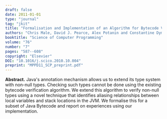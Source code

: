 ```yaml
---
draft: false
date: 2011-01-01
type: "journal"
tag: "jkit"
title: "Formalisation and Implementation of an Algorithm for Bytecode Verification of @NonNull Types"
authors: "Chris Male, David J. Pearce, Alex Potanin and Constantine Dymnikov"
booktitle: "Science of Computer Programming"
volume: "76"
number: "7"
pages: "587--608"
copyright: "Elsevier"
DOI: "10.1016/j.scico.2010.10.004"
preprint: "MPPD11_SCP_preprint.pdf"
---
```

**Abstract.** Java's annotation mechanism allows us to extend its type system with non-null types. Checking such types cannot be done using the existing bytecode verification algorithm. We extend this algorithm to verify non-null types using a novel technique that identifies aliasing relationships between local variables and stack locations in the JVM. We formalise this for a subset of Java Bytecode and report on experiences using our implementation.
